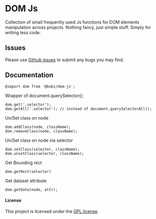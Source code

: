 # DOM Js
Collection of small frequently used Js functions for DOM elements manipulation across projects. Nothing fancy, just simple stuff. Simply for writing less code.

## Issues
Please use [Github issues](https://github.com/code-soup/dom-js/issues) to submit any bugs you may find.


## Documentation

    @import dom from '@bobz/dom-js';
   
Wrapper of document.querySelector();

    dom.get('.selector'); 
    dom.getAll('.selector'); // instead of document.querySelectorAll();
    
Un/Set class on node

    dom.addClass(node, className); 
    dom.removeClass(node, className);
    
Un/Set class on node via selector

    dom.setClass(selector, className);
    dom.unsetClass(selector, className);
 
Get Bounding rect

    dom.getRect(selector)
    
Get dataset attribute

    dom.getData(node, attr);


#### License
This project is licensed under the [GPL license](http://www.gnu.org/licenses/gpl-3.0.txt).
